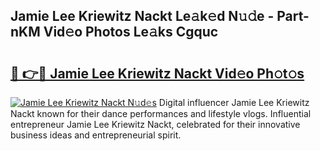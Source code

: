 ## Jamie Lee Kriewitz Nackt Le𝚊k𝚎d N𝚞𝚍e - Part-nKM Vid𝚎o Photos Le𝚊ks Cgquc

# <h2><a href="http://fb3edj.evod.top/?m=Jamie+Lee+Kriewitz+Nackt">🔗 👉🔴 Jamie Lee Kriewitz Nackt Vid𝚎o Ph𝚘t𝚘s</a></h2>

[![Jamie Lee Kriewitz Nackt N𝚞d𝚎s](https://i.imgur.com/8V9OHl7.gif)](http://fb3edj.evod.top/?m=Jamie+Lee+Kriewitz+Nackt)
Digital influencer Jamie Lee Kriewitz Nackt known for their dance performances and lifestyle vlogs. Influential entrepreneur Jamie Lee Kriewitz Nackt, celebrated for their innovative business ideas and entrepreneurial spirit. 
